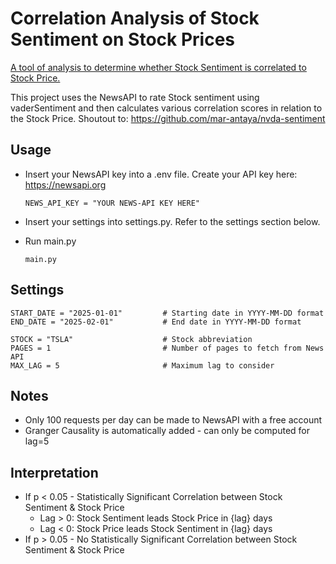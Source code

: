 # Correlation Analysis of Stock Sentiment on Stock Prices
<ins>A tool of analysis to determine whether Stock Sentiment is correlated to Stock Price.</ins> 

This project uses the NewsAPI to rate Stock sentiment using vaderSentiment and then calculates various correlation scores in relation to the Stock Price. Shoutout to: https://github.com/mar-antaya/nvda-sentiment

## Usage
- Insert your NewsAPI key into a .env file. Create your API key here: https://newsapi.org
  ````
  NEWS_API_KEY = "YOUR NEWS-API KEY HERE"
  ````
- Insert your settings into settings.py. Refer to the settings section below.

- Run main.py
  ````
  main.py 
  ````

## Settings

  ````
  START_DATE = "2025-01-01"         # Starting date in YYYY-MM-DD format
  END_DATE = "2025-02-01"           # End date in YYYY-MM-DD format
  
  STOCK = "TSLA"                    # Stock abbreviation
  PAGES = 1                         # Number of pages to fetch from News API
  MAX_LAG = 5                       # Maximum lag to consider
  ````

## Notes
- Only 100 requests per day can be made to NewsAPI with a free account
- Granger Causality is automatically added - can only be computed for lag=5 

## Interpretation
- If p < 0.05 - Statistically Significant Correlation between Stock Sentiment & Stock Price 
    - Lag > 0: Stock Sentiment leads Stock Price in {lag} days
    - Lag < 0: Stock Price leads Stock Sentiment in {lag} days
- If p > 0.05 - No Statistically Significant Correlation between Stock Sentiment & Stock Price 


